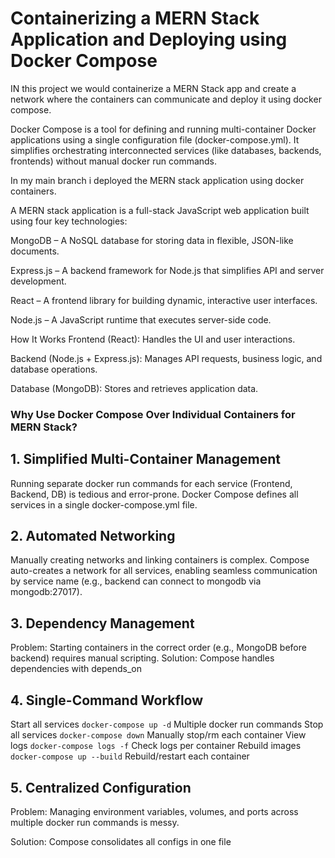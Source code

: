 # Containerizing a MERN Stack Application and Deploying using Docker Compose

IN this project we would containerize a MERN Stack app and create a network where the containers can communicate and deploy it using docker compose.

Docker Compose is a tool for defining and running multi-container Docker applications using a single configuration file (docker-compose.yml). It simplifies orchestrating interconnected services (like databases, backends, frontends) without manual docker run commands.

In my main branch i deployed the MERN stack application using docker containers. 

A MERN stack application is a full-stack JavaScript web application built using four key technologies:

MongoDB – A NoSQL database for storing data in flexible, JSON-like documents.

Express.js – A backend framework for Node.js that simplifies API and server development.

React – A frontend library for building dynamic, interactive user interfaces.

Node.js – A JavaScript runtime that executes server-side code.

How It Works
Frontend (React): Handles the UI and user interactions.

Backend (Node.js + Express.js): Manages API requests, business logic, and database operations.

Database (MongoDB): Stores and retrieves application data.



### Why Use Docker Compose Over Individual Containers for MERN Stack?
## 1. Simplified Multi-Container Management
Running separate docker run commands for each service (Frontend, Backend, DB) is tedious and error-prone. Docker Compose defines all services in a single docker-compose.yml file.

## 2. Automated Networking
Manually creating networks and linking containers is complex. Compose auto-creates a network for all services, enabling seamless communication by service name (e.g., backend can connect to mongodb via mongodb:27017).

## 3. Dependency Management
Problem: Starting containers in the correct order (e.g., MongoDB before backend) requires manual scripting.
Solution: Compose handles dependencies with depends_on

## 4. Single-Command Workflow
Start all services	```docker-compose up -d```	 Multiple docker run commands
Stop all services	```docker-compose down``` 	Manually stop/rm each container
View logs	```docker-compose logs -f```	Check logs per container
Rebuild images	```docker-compose up --build```	Rebuild/restart each container

## 5. Centralized Configuration
Problem: Managing environment variables, volumes, and ports across multiple docker run commands is messy.

Solution: Compose consolidates all configs in one file


